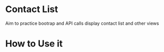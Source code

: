 # Contact List

Aim to practice bootrap and API calls
display contact list and other views

# How to Use it
